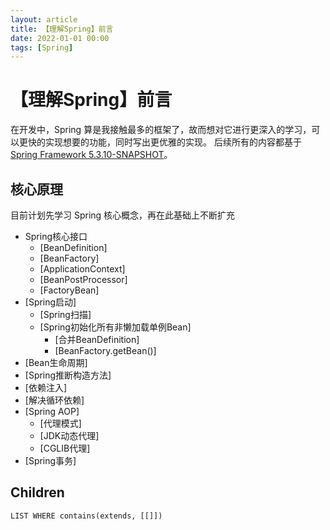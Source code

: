```yaml
---
layout: article
title: 【理解Spring】前言
date: 2022-01-01 00:00
tags: [Spring]
---
```


# 【理解Spring】前言
在开发中，Spring 算是我接触最多的框架了，故而想对它进行更深入的学习，可以更快的实现想要的功能，同时写出更优雅的实现。
后续所有的内容都基于 [Spring Framework 5.3.10-SNAPSHOT](https://github.com/spring-projects/spring-framework/tree/v5.3.10)。

## 核心原理
目前计划先学习 Spring 核心概念，再在此基础上不断扩充 
- Spring核心接口
  - [BeanDefinition]
  - [BeanFactory]
  - [ApplicationContext]
  - [BeanPostProcessor]
  - [FactoryBean]
- [Spring启动]
  - [Spring扫描]
  - [Spring初始化所有非懒加载单例Bean]
    - [合并BeanDefinition]
    - [BeanFactory.getBean()]
- [Bean生命周期]
- [Spring推断构造方法]
- [依赖注入]
- [解决循环依赖]
- [Spring AOP]
  - [代理模式]
  - [JDK动态代理]
  - [CGLIB代理]
- [Spring事务]



## Children
```dataview
LIST WHERE contains(extends, [[]])
```
